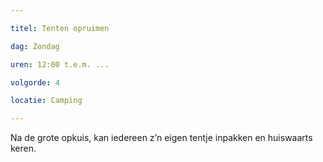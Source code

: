 ```yaml
---

titel: Tenten opruimen

dag: Zondag

uren: 12:00 t.e.m. ...

volgorde: 4

locatie: Camping

---
```


Na de grote opkuis, kan iedereen z’n eigen tentje inpakken en huiswaarts keren.
